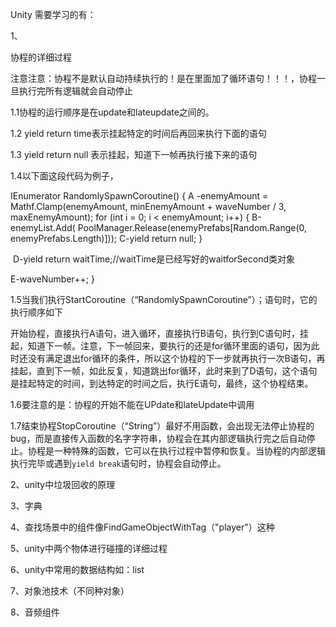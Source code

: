 Unity 需要学习的有：

1、

协程的详细过程

注意注意：协程不是默认自动持续执行的！是在里面加了循环语句！！！，协程一旦执行完所有逻辑就会自动停止



1.1协程的运行顺序是在update和lateupdate之间的。

1.2 yield return time表示挂起特定的时间后再回来执行下面的语句

1.3 yield return null 表示挂起，知道下一帧再执行接下来的语句



1.4以下面这段代码为例子，

IEnumerator RandomlySpawnCoroutine()
{
  A -enemyAmount = Mathf.Clamp(enemyAmount, minEnemyAmount + waveNumber / 3, maxEnemyAmount);
   for (int i = 0; i < enemyAmount; i++)
   {
     B-enemyList.Add( PoolManager.Release(enemyPrefabs[Random.Range(0, enemyPrefabs.Length)]));
      C-yield return null;
   }

​	D-yield return waitTime;//waitTime是已经写好的waitforSecond类对象

   E-waveNumber++;
}

1.5当我们执行StartCoroutine（“RandomlySpawnCoroutine”）；语句时，它的执行顺序如下

开始协程，直接执行A语句，进入循环，直接执行B语句，执行到C语句时，挂起，知道下一帧。注意，下一帧回来，要执行的还是for循环里面的语句，因为此时还没有满足退出for循环的条件，所以这个协程的下一步就再执行一次B语句，再挂起，直到下一帧，如此反复，知道跳出for循环，此时来到了D语句，这个语句是挂起特定的时间，到达特定的时间之后，执行E语句，最终，这个协程结束。

1.6要注意的是：协程的开始不能在UPdate和lateUpdate中调用

1.7结束协程StopCoroutine（“String”）最好不用函数，会出现无法停止协程的bug，而是直接传入函数的名字字符串，协程会在其内部逻辑执行完之后自动停止。协程是一种特殊的函数，它可以在执行过程中暂停和恢复。当协程的内部逻辑执行完毕或遇到`yield break`语句时，协程会自动停止。











2、unity中垃圾回收的原理



3、字典



4、查找场景中的组件像FindGameObjectWithTag（"player"）这种



5、unity中两个物体进行碰撞的详细过程



6、unity中常用的数据结构如：list



7、对象池技术（不同种对象）



8、音频组件
